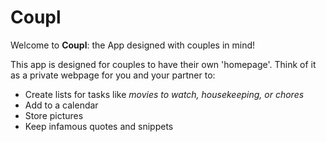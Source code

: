 # Coupl

Welcome to **Coupl**: the App designed with couples in mind!

This app is designed for couples to have their own 'homepage'. Think of it as a private webpage for you and your partner to:
- Create lists for tasks like *movies to watch, housekeeping, or chores*
- Add to a calendar
- Store pictures
- Keep infamous quotes and snippets